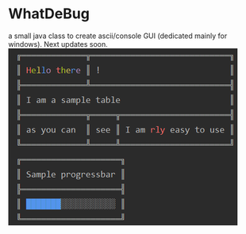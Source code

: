 # WhatDeBug
a small java class to create ascii/console GUI (dedicated mainly for windows).
Next updates soon.
![sample](sample1.png)
